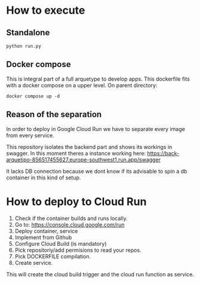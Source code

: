 # How to execute

## Standalone
    python run.py

## Docker compose
This is integral part of a full arquetype to develop apps. This dockerfile fits with a docker compose on a upper level.
On parent directory:
    
    docker compose up -d

## Reason of the separation
In order to deploy in Google Cloud Run we have to separate every image from every service.

This repository isolates the backend part and shows its workings in swagger. In this moment theres a instance working here:
https://back-arquetipo-856517455627.europe-southwest1.run.app/swagger

It lacks DB connection because we dont know if its advisable to spin a db container in this kind of setup.

# How to deploy to Cloud Run
1. Check if the container builds and runs locally.
2. Go to: https://console.cloud.google.com/run
3. Deploy container, service
4. Implement from Github
5. Configure Cloud Build (is mandatory)
6. Pick repositoriy/add permisions to read your repos.
7. Pick DOCKERFILE compilation.
8. Create service.

This will create the cloud build trigger and the cloud run function as service.